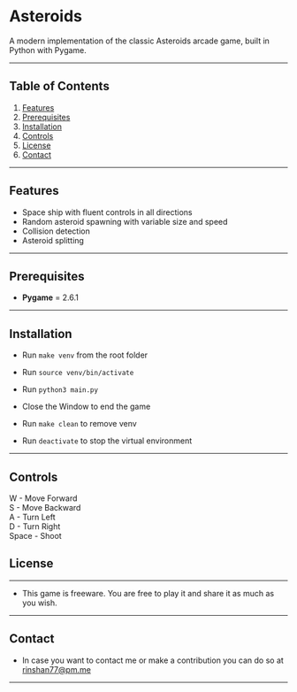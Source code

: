# Asteroids

A modern implementation of the classic Asteroids arcade game, built in Python with Pygame.

---

## Table of Contents

1. [Features](#features)
2. [Prerequisites](#prerequisites)
3. [Installation](#installation)
4. [Controls](#controls)
5. [License](#license)
6. [Contact](#contact)


---

## Features

- Space ship with fluent controls in all directions
- Random asteroid spawning with variable size and speed
- Collision detection
- Asteroid splitting

---

## Prerequisites

- **Pygame** = 2.6.1

---

## Installation

- Run `make venv` from the root folder
- Run `source venv/bin/activate`
- Run `python3 main.py`

- Close the Window to end the game

- Run `make clean` to remove venv
- Run `deactivate` to stop the virtual environment

---

## Controls

W - Move Forward  
S - Move Backward  
A - Turn Left  
D - Turn Right  
Space - Shoot  

## License

---

- This game is freeware. You are free to play it and share it as much as you wish.

---

## Contact

- In case you want to contact me or make a contribution you can do so at rinshan77@pm.me

---

